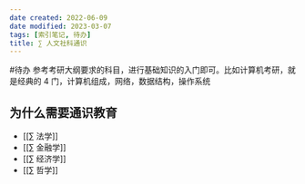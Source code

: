 ```yaml
---
date created: 2022-06-09
date modified: 2023-03-07
tags: [索引笔记, 待办]
title: ∑ 人文社科通识
---
```


#待办 参考考研大纲要求的科目，进行基础知识的入门即可。比如计算机考研，就是经典的 4 门，计算机组成，网络，数据结构，操作系统

## 为什么需要通识教育

- [[∑ 法学]]
- [[∑ 金融学]]
- [[∑ 经济学]]
- [[∑ 哲学]]
